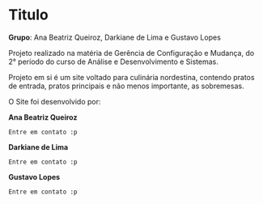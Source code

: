 # Titulo 

**Grupo**: Ana Beatriz Queiroz, Darkiane de Lima e Gustavo Lopes

Projeto realizado na matéria de Gerência de Configuração e Mudança, do 2° período do curso de Análise e Desenvolvimento e Sistemas.

Projeto em si é um site voltado para culinária nordestina, contendo pratos de entrada, pratos principais e não menos importante, as sobremesas. 

O Site foi desenvolvido por:

**Ana Beatriz Queiroz**

    Entre em contato :p

**Darkiane de Lima**

    Entre em contato :p

**Gustavo Lopes** 

    Entre em contato :p
